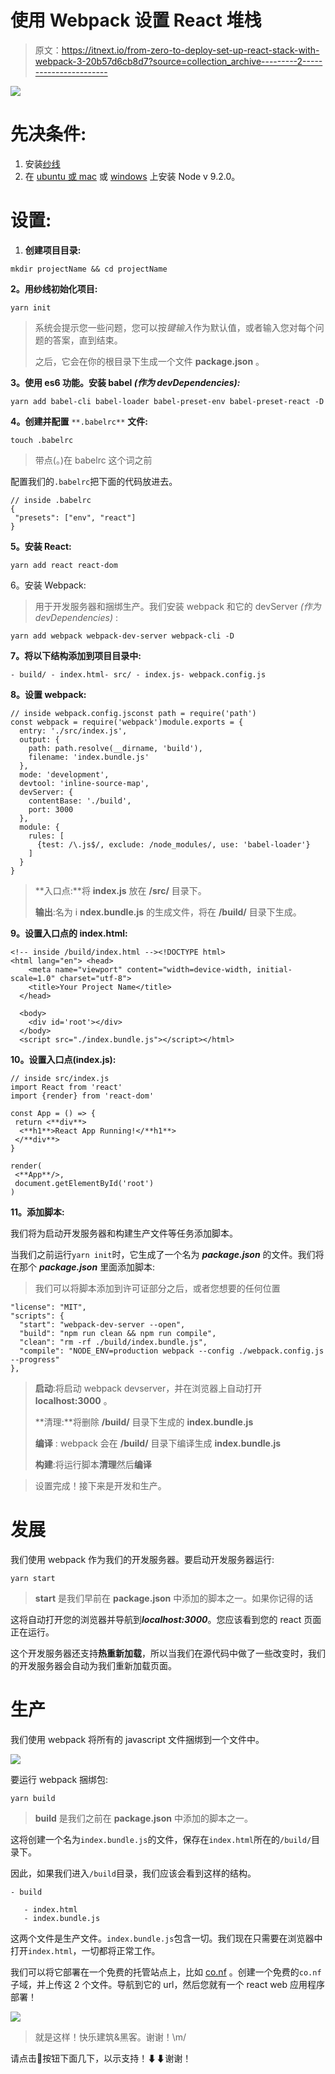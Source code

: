 # 使用 Webpack 设置 React 堆栈

> 原文：<https://itnext.io/from-zero-to-deploy-set-up-react-stack-with-webpack-3-20b57d6cb8d7?source=collection_archive---------2----------------------->

![](img/aa05512fbcc4e78ced21a08f094c22d9.png)

# 先决条件:

1.  安装[纱线](https://yarnpkg.com/lang/en/docs/install/)
2.  在 [ubuntu 或 mac](http://nodesource.com/blog/installing-node-js-tutorial-using-nvm-on-mac-os-x-and-ubuntu/) 或 [windows](https://nodejs.org/en/download/) 上安装 Node v 9.2.0。

# 设置:

1.  **创建项目目录:**

```
mkdir projectName && cd projectName
```

**2。用纱线初始化项目:**

```
yarn init
```

> 系统会提示您一些问题，您可以按*键输入*作为默认值，或者输入您对每个问题的答案，直到结束。
> 
> 之后，它会在你的根目录下生成一个文件 **package.json** 。

**3。使用 es6 功能。安装 babel *(作为 devDependencies):***

```
yarn add babel-cli babel-loader babel-preset-env babel-preset-react -D
```

**4。创建并配置** `**.babelrc**` **文件:**

```
touch .babelrc
```

> 带点(。)在 babelrc 这个词之前

配置我们的`.babelrc`把下面的代码放进去。

```
// inside .babelrc
{
 "presets": ["env", "react"]
}
```

**5。安装 React:**

```
yarn add react react-dom
```

6。安装 Webpack:

> 用于开发服务器和捆绑生产。我们安装 webpack 和它的 devServer *(作为 devDependencies)* :

```
yarn add webpack webpack-dev-server webpack-cli -D
```

**7。将以下结构添加到项目目录中:**

```
- build/ - index.html- src/ - index.js- webpack.config.js
```

**8。设置 webpack:**

```
// inside webpack.config.jsconst path = require('path')
const webpack = require('webpack')module.exports = { 
  entry: './src/index.js',
  output: {
    path: path.resolve(__dirname, 'build'),
    filename: 'index.bundle.js'
  },  
  mode: 'development',
  devtool: 'inline-source-map',
  devServer: {
    contentBase: './build',
    port: 3000
  },  
  module: {
    rules: [
      {test: /\.js$/, exclude: /node_modules/, use: 'babel-loader'}  
    ]   
  }
}
```

> **入口点:**将 **index.js** 放在 **/src/** 目录下。
> 
> **输出**:名为 i **ndex.bundle.js** 的生成文件，将在 **/build/** 目录下生成。

**9。设置入口点的 index.html:**

```
<!-- inside /build/index.html --><!DOCTYPE html>
<html lang="en"> <head>
    <meta name="viewport" content="width=device-width, initial-scale=1.0" charset="utf-8">
    <title>Your Project Name</title>
  </head>

  <body>
    <div id='root'></div>
  </body>
  <script src="./index.bundle.js"></script></html>
```

**10。设置入口点(index.js):**

```
// inside src/index.js
import React from 'react'
import {render} from 'react-dom'

const App = () => {
 return <**div**>
  <**h1**>React App Running!</**h1**>
 </**div**>
}

render(
 <**App**/>,
 document.getElementById('root')
)
```

**11。添加脚本:**

我们将为启动开发服务器和构建生产文件等任务添加脚本。

当我们之前运行`yarn init`时，它生成了一个名为 ***package.json*** 的文件。我们将在那个 ***package.json*** 里面添加脚本:

> 我们可以将脚本添加到许可证部分之后，或者您想要的任何位置

```
"license": "MIT",
"scripts": {
  "start": "webpack-dev-server --open",
  "build": "npm run clean && npm run compile",
  "clean": "rm -rf ./build/index.bundle.js",
  "compile": "NODE_ENV=production webpack --config ./webpack.config.js --progress"
},
```

> **启动**:将启动 webpack devserver，并在浏览器上自动打开 **localhost:3000** 。
> 
> **清理:**将删除 **/build/** 目录下生成的 **index.bundle.js**
> 
> **编译** : webpack 会在 **/build/** 目录下编译生成 **index.bundle.js**
> 
> **构建**:将运行脚本**清理**然后**编译**

> 设置完成！接下来是开发和生产。

# 发展

我们使用 webpack 作为我们的开发服务器。要启动开发服务器运行:

```
yarn start
```

> **start** 是我们早前在 **package.json** 中添加的脚本之一。如果你记得的话

这将自动打开您的浏览器并导航到***localhost:3000***。您应该看到您的 react 页面正在运行。

这个开发服务器还支持**热重新加载**，所以当我们在源代码中做了一些改变时，我们的开发服务器会自动为我们重新加载页面。

# 生产

我们使用 webpack 将所有的 javascript 文件捆绑到一个文件中。

![](img/b44fa62b2909357c18a951de91f3f877.png)

要运行 webpack 捆绑包:

```
yarn build
```

> **build** 是我们之前在 **package.json** 中添加的脚本之一。

这将创建一个名为`index.bundle.js`的文件，保存在`index.html`所在的`/build/`目录下。

因此，如果我们进入`/build`目录，我们应该会看到这样的结构。

```
- build

   - index.html
   - index.bundle.js
```

这两个文件是生产文件。`index.bundle.js`包含一切。我们现在只需要在浏览器中打开`index.html`，一切都将正常工作。

我们可以将它部署在一个免费的托管站点上，比如 [co.nf](https://www.biz.nf/co.nf-domain.php) 。创建一个免费的`co.nf`子域，并上传这 2 个文件。导航到它的 url，然后您就有一个 react web 应用程序部署！

![](img/9c6ea2d4fc76418637f037229e19c6cf.png)

> 就是这样！快乐建筑&黑客。谢谢！\m/

请点击👏按钮下面几下，以示支持！⬇⬇谢谢！